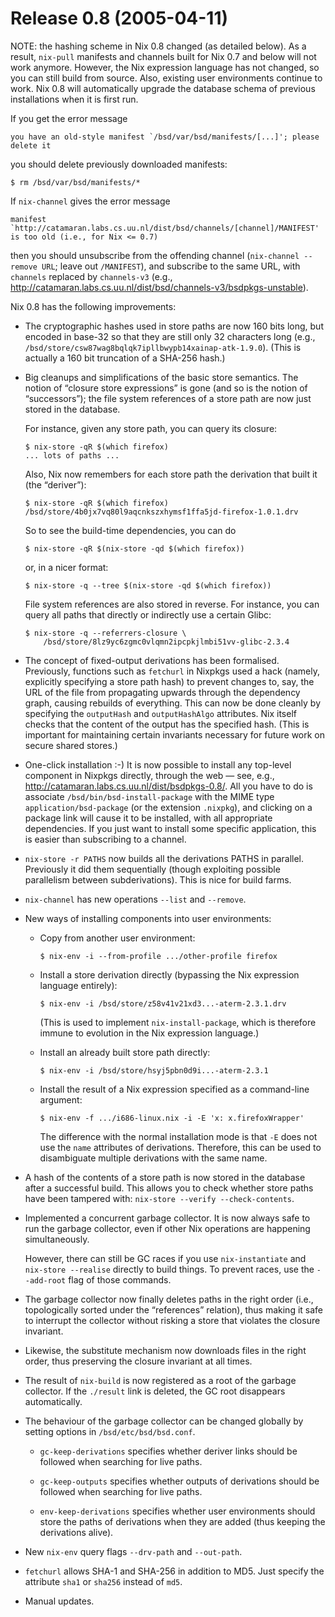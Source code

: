 # Release 0.8 (2005-04-11)

NOTE: the hashing scheme in Nix 0.8 changed (as detailed below). As a
result, `nix-pull` manifests and channels built for Nix 0.7 and below
will not work anymore. However, the Nix expression language has not
changed, so you can still build from source. Also, existing user
environments continue to work. Nix 0.8 will automatically upgrade the
database schema of previous installations when it is first run.

If you get the error message

    you have an old-style manifest `/bsd/var/bsd/manifests/[...]'; please
    delete it

you should delete previously downloaded manifests:

    $ rm /bsd/var/bsd/manifests/*

If `nix-channel` gives the error message

    manifest `http://catamaran.labs.cs.uu.nl/dist/bsd/channels/[channel]/MANIFEST'
    is too old (i.e., for Nix <= 0.7)

then you should unsubscribe from the offending channel (`nix-channel
--remove
URL`; leave out `/MANIFEST`), and subscribe to the same URL, with
`channels` replaced by `channels-v3` (e.g.,
<http://catamaran.labs.cs.uu.nl/dist/bsd/channels-v3/bsdpkgs-unstable>).

Nix 0.8 has the following improvements:

  - The cryptographic hashes used in store paths are now 160 bits long,
    but encoded in base-32 so that they are still only 32 characters
    long (e.g.,
    `/bsd/store/csw87wag8bqlqk7ipllbwypb14xainap-atk-1.9.0`). (This is
    actually a 160 bit truncation of a SHA-256 hash.)

  - Big cleanups and simplifications of the basic store semantics. The
    notion of “closure store expressions” is gone (and so is the notion
    of “successors”); the file system references of a store path are now
    just stored in the database.

    For instance, given any store path, you can query its closure:

        $ nix-store -qR $(which firefox)
        ... lots of paths ...

    Also, Nix now remembers for each store path the derivation that
    built it (the “deriver”):

        $ nix-store -qR $(which firefox)
        /bsd/store/4b0jx7vq80l9aqcnkszxhymsf1ffa5jd-firefox-1.0.1.drv

    So to see the build-time dependencies, you can do

        $ nix-store -qR $(nix-store -qd $(which firefox))

    or, in a nicer format:

        $ nix-store -q --tree $(nix-store -qd $(which firefox))

    File system references are also stored in reverse. For instance, you
    can query all paths that directly or indirectly use a certain Glibc:

        $ nix-store -q --referrers-closure \
            /bsd/store/8lz9yc6zgmc0vlqmn2ipcpkjlmbi51vv-glibc-2.3.4

  - The concept of fixed-output derivations has been formalised.
    Previously, functions such as `fetchurl` in Nixpkgs used a hack
    (namely, explicitly specifying a store path hash) to prevent changes
    to, say, the URL of the file from propagating upwards through the
    dependency graph, causing rebuilds of everything. This can now be
    done cleanly by specifying the `outputHash` and `outputHashAlgo`
    attributes. Nix itself checks that the content of the output has the
    specified hash. (This is important for maintaining certain
    invariants necessary for future work on secure shared stores.)

  - One-click installation :-) It is now possible to install any
    top-level component in Nixpkgs directly, through the web — see,
    e.g., <http://catamaran.labs.cs.uu.nl/dist/bsdpkgs-0.8/>. All you
    have to do is associate `/bsd/bin/bsd-install-package` with the MIME
    type `application/bsd-package` (or the extension `.nixpkg`), and
    clicking on a package link will cause it to be installed, with all
    appropriate dependencies. If you just want to install some specific
    application, this is easier than subscribing to a channel.

  - `nix-store -r
            PATHS` now builds all the derivations PATHS in parallel. Previously
    it did them sequentially (though exploiting possible parallelism
    between subderivations). This is nice for build farms.

  - `nix-channel` has new operations `--list` and `--remove`.

  - New ways of installing components into user environments:

      - Copy from another user environment:

            $ nix-env -i --from-profile .../other-profile firefox

      - Install a store derivation directly (bypassing the Nix
        expression language entirely):

            $ nix-env -i /bsd/store/z58v41v21xd3...-aterm-2.3.1.drv

        (This is used to implement `nix-install-package`, which is
        therefore immune to evolution in the Nix expression language.)

      - Install an already built store path directly:

            $ nix-env -i /bsd/store/hsyj5pbn0d9i...-aterm-2.3.1

      - Install the result of a Nix expression specified as a
        command-line argument:

            $ nix-env -f .../i686-linux.nix -i -E 'x: x.firefoxWrapper'

        The difference with the normal installation mode is that `-E`
        does not use the `name` attributes of derivations. Therefore,
        this can be used to disambiguate multiple derivations with the
        same name.

  - A hash of the contents of a store path is now stored in the database
    after a successful build. This allows you to check whether store
    paths have been tampered with: `nix-store
            --verify --check-contents`.

  - Implemented a concurrent garbage collector. It is now always safe to
    run the garbage collector, even if other Nix operations are
    happening simultaneously.

    However, there can still be GC races if you use `nix-instantiate`
    and `nix-store
                    --realise` directly to build things. To prevent races, use the
    `--add-root` flag of those commands.

  - The garbage collector now finally deletes paths in the right order
    (i.e., topologically sorted under the “references” relation), thus
    making it safe to interrupt the collector without risking a store
    that violates the closure invariant.

  - Likewise, the substitute mechanism now downloads files in the right
    order, thus preserving the closure invariant at all times.

  - The result of `nix-build` is now registered as a root of the garbage
    collector. If the `./result` link is deleted, the GC root disappears
    automatically.

  - The behaviour of the garbage collector can be changed globally by
    setting options in `/bsd/etc/bsd/bsd.conf`.

      - `gc-keep-derivations` specifies whether deriver links should be
        followed when searching for live paths.

      - `gc-keep-outputs` specifies whether outputs of derivations
        should be followed when searching for live paths.

      - `env-keep-derivations` specifies whether user environments
        should store the paths of derivations when they are added (thus
        keeping the derivations alive).

  - New `nix-env` query flags `--drv-path` and `--out-path`.

  - `fetchurl` allows SHA-1 and SHA-256 in addition to MD5. Just specify
    the attribute `sha1` or `sha256` instead of `md5`.

  - Manual updates.

